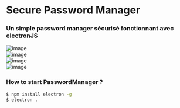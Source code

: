 # Secure Password Manager 
### Un simple password manager sécurisé fonctionnant avec electronJS
![image](https://cdn.discordapp.com/attachments/1007360388117049487/1007360515271557193/unknown.png) </br>
![image](https://cdn.discordapp.com/attachments/1007360388117049487/1007360668372049990/unknown.png) </br>
![image](https://cdn.discordapp.com/attachments/1007360388117049487/1007360720368844840/unknown.png) </br>
![image](https://cdn.discordapp.com/attachments/1007360388117049487/1007361138318647337/unknown.png) </br>

### How to start PasswordManager ? 

```sh
$ npm install electron -g
$ electron .
``` 
